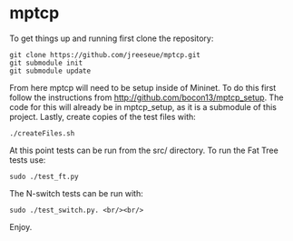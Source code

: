 mptcp
=====
To get things up and running first clone the repository:
```
git clone https://github.com/jreeseue/mptcp.git 
git submodule init 
git submodule update
```
From here mptcp will need to be setup inside of Mininet. To do this first
follow the instructions from http://github.com/bocon13/mptcp_setup. The code
for this will already be in mptcp_setup, as it is a submodule of this
project. Lastly, create copies of the test files with:
```
./createFiles.sh
```
At this point tests can be run from the src/ directory. To run the Fat Tree
tests use:
```
sudo ./test_ft.py
```
The N-switch tests can be run with:
```
sudo ./test_switch.py. <br/><br/>
```
Enjoy.
